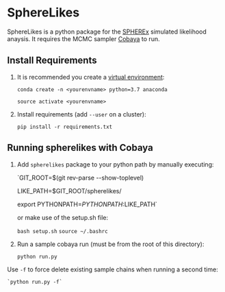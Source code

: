 # SphereLikes

SphereLikes is a python package for the [SPHEREx](https://spherex.caltech.edu/) simulated likelihood anaysis. 
It requires the MCMC sampler [Cobaya](https://cobaya.readthedocs.io/en/latest/index.html) to run.

## Install Requirements

1. It is recommended you create a [virtual environment](https://uoa-eresearch.github.io/eresearch-cookbook/recipe/2014/11/20/conda/):

    `conda create -n <yourenvname> python=3.7 anaconda`

    `source activate <yourenvname>`

2. Install requirements (add `--user` on a cluster): 

    `pip install -r requirements.txt`

## Running spherelikes with Cobaya

1. Add `spherelikes` package to your python path by manually executing:

    `GIT_ROOT=$(git rev-parse --show-toplevel)

    LIKE_PATH=$GIT_ROOT/spherelikes/

    export PYTHONPATH=$PYTHONPATH:$LIKE_PATH`

    or make use of the setup.sh file:

    `bash setup.sh`
    `source ~/.bashrc`

2. Run a sample cobaya run (must be from the root of this directory):

    `python run.py`

Use `-f` to force delete existing sample chains when running a second time:

    `python run.py -f` 
